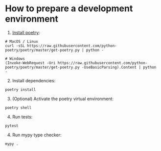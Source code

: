 # How to prepare a development environment

1. [Install poetry](https://python-poetry.org/docs/#installation):
```shell
# MacOS / Linux
curl -sSL https://raw.githubusercontent.com/python-poetry/poetry/master/get-poetry.py | python -

# Windows
(Invoke-WebRequest -Uri https://raw.githubusercontent.com/python-poetry/poetry/master/get-poetry.py -UseBasicParsing).Content | python -
```
2. Install dependencies:
```shell
poetry install
```
3. (Optional) Activate the poetry virtual environment:
```shell
poetry shell
```
4. Run tests:
```shell
pytest
```
4. Run mypy type checker:
```shell
mypy .
```
